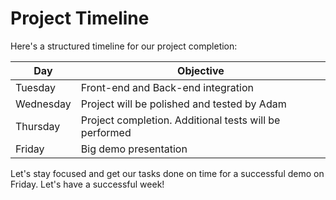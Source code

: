 # Project Timeline

Here's a structured timeline for our project completion:

| Day       | Objective                                                |
| --------- | -------------------------------------------------------- |
| Tuesday   | Front-end and Back-end integration                       |
| Wednesday | Project will be polished and tested by Adam              |
| Thursday  | Project completion. Additional tests will be performed   |
| Friday    | Big demo presentation                                    |

Let's stay focused and get our tasks done on time for a successful demo on Friday. Let's have a successful week!
